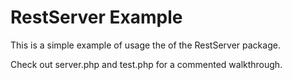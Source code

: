 # RestServer Example

This is a simple example of usage the of the RestServer package.

Check out server.php and test.php for a commented walkthrough.

